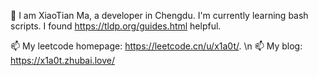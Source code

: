 👋 I am XiaoTian Ma, a developer in Chengdu. I'm currently learning bash scripts. I found https://tldp.org/guides.html helpful. 

📫 My leetcode homepage: https://leetcode.cn/u/x1a0t/. \n
📫 My blog: https://x1a0t.zhubai.love/
<!--
**405028157/405028157** is a ✨ _special_ ✨ repository because its `README.md` (this file) appears on your GitHub profile.

Here are some ideas to get you started:

- 🔭 I’m currently working on ...
- 🌱 I’m currently learning ...
- 👯 I’m looking to collaborate on ...
- 🤔 I’m looking for help with ...
- 💬 Ask me about ...
- 📫 How to reach me: ...
- 😄 Pronouns: ...
- ⚡ Fun fact: ...
-->
